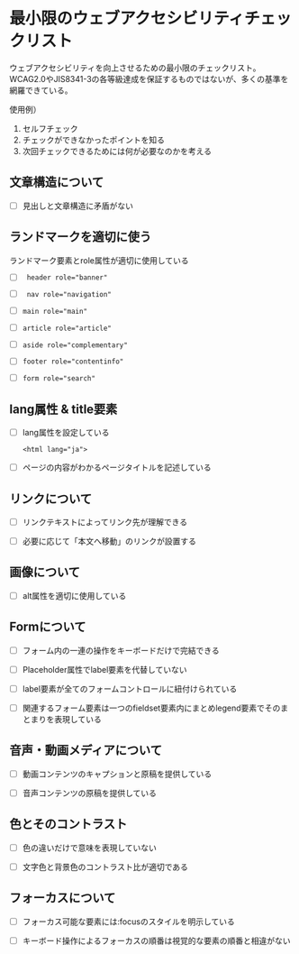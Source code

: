 # 最小限のウェブアクセシビリティチェックリスト

ウェブアクセシビリティを向上させるための最小限のチェックリスト。  
WCAG2.0やJIS8341-3の各等級達成を保証するものではないが、多くの基準を網羅できている。

使用例）  

1. セルフチェック
2. チェックができなかったポイントを知る
3. 次回チェックできるためには何が必要なのかを考える


## 文章構造について

* [ ] 見出しと文章構造に矛盾がない


## ランドマークを適切に使う

ランドマーク要素とrole属性が適切に使用している

* [ ] ``` header role="banner"```  
* [ ] ``` nav role="navigation"```
* [ ] ```main role="main"```
* [ ] ```article role="article"```
* [ ] ```aside role="complementary"```
* [ ] ```footer role="contentinfo"```
* [ ] ```form role="search"```


## lang属性 & title要素

* [ ] lang属性を設定している

	```<html lang="ja">```
	
* [ ] ページの内容がわかるページタイトルを記述している


## リンクについて

* [ ] リンクテキストによってリンク先が理解できる
* [ ] 必要に応じて「本文へ移動」のリンクが設置する


## 画像について

* [ ] alt属性を適切に使用している


## Formについて

* [ ] フォーム内の一連の操作をキーボードだけで完結できる
* [ ] Placeholder属性でlabel要素を代替していない
* [ ] label要素が全てのフォームコントロールに紐付けられている
* [ ] 関連するフォーム要素は一つのfieldset要素内にまとめlegend要素でそのまとまりを表現している


## 音声・動画メディアについて

* [ ] 動画コンテンツのキャプションと原稿を提供している
* [ ] 音声コンテンツの原稿を提供している


## 色とそのコントラスト

* [ ] 色の違いだけで意味を表現していない
* [ ] 文字色と背景色のコントラスト比が適切である


## フォーカスについて

* [ ] フォーカス可能な要素には:focusのスタイルを明示している
* [ ] キーボード操作によるフォーカスの順番は視覚的な要素の順番と相違がない

